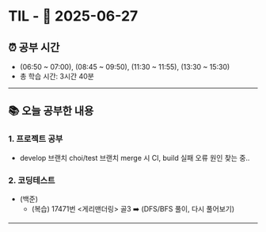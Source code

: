 # TIL - 📅 2025-06-27

## ⏰ 공부 시간
- (06:50 ~ 07:00), (08:45 ~ 09:50), (11:30 ~ 11:55), (13:30 ~ 15:30)
- 총 학습 시간: 3시간 40분
---

## 📚 오늘 공부한 내용
### 1. 프로젝트 공부
- develop 브랜치 choi/test 브랜치 merge 시 CI, build 실패 오류 원인 찾는 중..

### 2. 코딩테스트
- (백준)
  - (복습) 17471번 <게리맨더링> 골3 ➡️ (DFS/BFS 풀이, 다시 풀어보기)

---